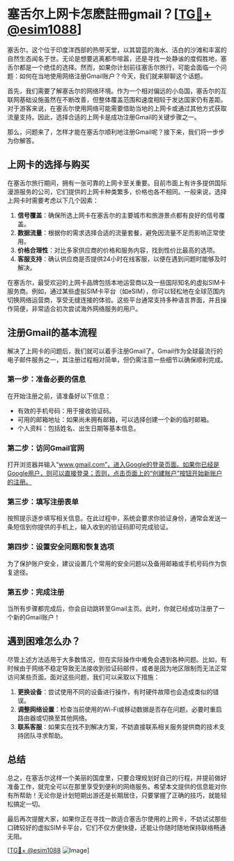 # 塞舌尔上网卡怎麽註冊gmail？[[TG💪+ @esim1088](https://t.me/s/esim1088)]

塞舌尔，这个位于印度洋西部的热带天堂，以其碧蓝的海水、洁白的沙滩和丰富的自然生态闻名于世。无论是想要逃离都市喧嚣，还是寻找一处静谧的度假胜地，塞舌尔都是一个绝佳的选择。然而，如果你计划前往塞舌尔旅行，可能会面临一个问题：如何在当地使用网络注册Gmail账户？今天，我们就来聊聊这个话题。

首先，我们需要了解塞舌尔的网络环境。作为一个相对偏远的小岛国，塞舌尔的互联网基础设施虽然在不断改善，但整体覆盖范围和速度相较于发达国家仍有差距。对于游客来说，在塞舌尔使用网络可能需要借助当地的上网卡或通过其他方式获取流量支持。因此，选择合适的上网卡是成功注册Gmail的关键步骤之一。

那么，问题来了，怎样才能在塞舌尔顺利地注册Gmail呢？接下来，我们将一步步为你解答。

## 上网卡的选择与购买

在塞舌尔旅行期间，拥有一张可靠的上网卡至关重要。目前市面上有许多提供国际漫游服务的公司，它们提供的上网卡种类繁多，价格也各不相同。一般来说，选择上网卡时需要考虑以下几个因素：

1. **信号覆盖**：确保所选上网卡在塞舌尔的主要城市和旅游景点都有良好的信号覆盖。
2. **数据流量**：根据你的需求选择合适的流量套餐，避免因流量不足而影响正常使用。
3. **价格合理性**：对比多家供应商的价格和服务内容，找到性价比最高的选项。
4. **客服支持**：确认供应商是否提供24小时在线客服，以便在遇到问题时能够及时解决。

在塞舌尔，最受欢迎的上网卡品牌包括本地运营商以及一些国际知名的虚拟SIM卡服务商。例如，通过某些虚拟SIM卡平台（如eSIM），你可以轻松地在全球范围内切换网络运营商，享受无缝连接的体验。这些平台通常支持多种语言界面，并且操作简便，非常适合初次尝试海外网络服务的用户。

## 注册Gmail的基本流程

解决了上网卡的问题后，我们就可以着手注册Gmail了。Gmail作为全球最流行的电子邮件服务之一，其注册过程相对简单，但仍需注意一些细节以确保顺利完成。

### 第一步：准备必要的信息

在开始注册之前，请准备好以下信息：
- 有效的手机号码：用于接收验证码。
- 可用的邮箱地址：如果尚未拥有邮箱，可以选择创建一个新的临时邮箱。
- 个人资料：包括姓名、出生日期等基本信息。

### 第二步：访问Gmail官网

打开浏览器并输入“www.gmail.com”，进入Google的登录页面。如果你已经是Google用户，则可以直接登录；否则，点击页面上的“创建账户”按钮开始新账户的注册。

### 第三步：填写注册表单

按照提示逐步填写相关信息。在此过程中，系统会要求你验证身份，通常会发送一条短信到你提供的手机上，输入收到的验证码即可完成验证。

### 第四步：设置安全问题和恢复选项

为了保护账户安全，建议设置几个常用的安全问题以及备用邮箱或手机号码作为恢复途径。

### 第五步：完成注册

当所有步骤都完成后，你会自动跳转至Gmail主页。此时，你就已经成功注册了一个新的Gmail账户！

## 遇到困难怎么办？

尽管上述方法适用于大多数情况，但在实际操作中难免会遇到各种问题。比如，有时候由于网络不稳定导致无法接收到验证码邮件，或者是因为地区限制而无法正常访问某些页面。面对这些问题，我们可以采取以下措施：

1. **更换设备**：尝试使用不同的设备进行操作，有时硬件故障也会造成类似的错误。
2. **调整网络设置**：检查当前使用的Wi-Fi或移动数据是否存在问题，必要时重启路由器或切换至其他网络。
3. **联系客服**：如果实在找不到解决方案，不妨直接联系相关服务提供商的技术支持团队寻求帮助。

## 总结

总之，在塞舌尔这样一个美丽的国度里，只要合理规划好自己的行程，并提前做好准备工作，就完全可以在那里享受到便利的网络服务。希望本文提供的信息能对你有所帮助！无论你是计划短期出游还是长期居住，只要掌握了正确的技巧，就能轻松搞定一切。

最后再次提醒大家，如果你正在寻找一款适合塞舌尔使用的上网卡，不妨试试那些口碑较好的虚拟SIM卡平台，它们不仅方便快捷，还能让你随时随地保持联络畅通无阻。

[[TG💪+ @esim1088](https://t.me/s/esim1088) ![Image](https://i.postimg.cc/4NQfJmqS/Snipaste-2025-05-13-00-14-12.png)]